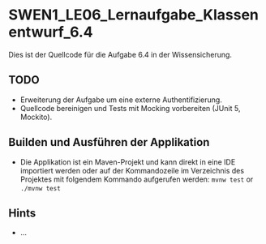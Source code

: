# SWEN1_LE06_Lernaufgabe_Klassenentwurf_6.4

Dies ist der Quellcode für die Aufgabe 6.4 in der Wissensicherung.  

## TODO
* Erweiterung der Aufgabe um eine externe Authentifizierung. 
* Quellcode bereinigen und Tests mit Mocking vorbereiten (JUnit 5, Mockito). 

## Builden und Ausführen der Applikation  
* Die Applikation ist ein Maven-Projekt und kann direkt in eine IDE importiert werden oder auf der Kommandozeile im Verzeichnis des Projektes mit folgendem Kommando aufgerufen werden: ```mvnw test``` or ```./mvnw test```  

## Hints
* ...
